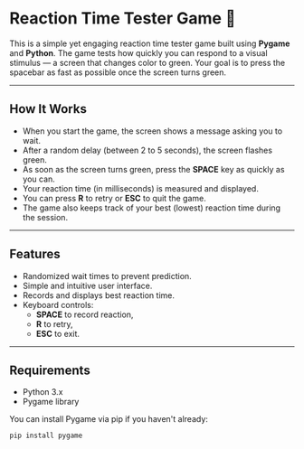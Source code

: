 # Reaction Time Tester Game 🧠

This is a simple yet engaging reaction time tester game built using **Pygame** and **Python**. The game tests how quickly you can respond to a visual stimulus — a screen that changes color to green. Your goal is to press the spacebar as fast as possible once the screen turns green.

---

## How It Works

- When you start the game, the screen shows a message asking you to wait.
- After a random delay (between 2 to 5 seconds), the screen flashes green.
- As soon as the screen turns green, press the **SPACE** key as quickly as you can.
- Your reaction time (in milliseconds) is measured and displayed.
- You can press **R** to retry or **ESC** to quit the game.
- The game also keeps track of your best (lowest) reaction time during the session.

---

## Features

- Randomized wait times to prevent prediction.
- Simple and intuitive user interface.
- Records and displays best reaction time.
- Keyboard controls: 
  - **SPACE** to record reaction,
  - **R** to retry,
  - **ESC** to exit.

---

## Requirements

- Python 3.x
- Pygame library

You can install Pygame via pip if you haven't already:

```bash
pip install pygame

